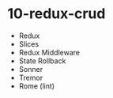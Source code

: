 # 10-redux-crud

- Redux
- Slices
- Redux Middleware
- State Rollback
- Sonner
- Tremor
- Rome (lint)